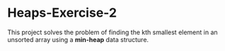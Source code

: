 # Heaps-Exercise-2
 This project solves the problem of finding the kth smallest element in an unsorted array using a **min-heap** data structure.
